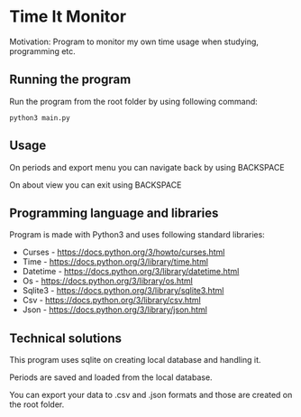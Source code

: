 # Time It Monitor

Motivation: Program to monitor my own time usage when studying, programming etc.

## Running the program

Run the program from the root folder by using following command:
```
python3 main.py
```

## Usage

On periods and export menu you can navigate back by using BACKSPACE

On about view you can exit using BACKSPACE

## Programming language and libraries

Program is made with Python3 and uses following standard libraries:

- Curses - https://docs.python.org/3/howto/curses.html
- Time - https://docs.python.org/3/library/time.html
- Datetime - https://docs.python.org/3/library/datetime.html
- Os - https://docs.python.org/3/library/os.html
- Sqlite3 - https://docs.python.org/3/library/sqlite3.html
- Csv - https://docs.python.org/3/library/csv.html
- Json - https://docs.python.org/3/library/json.html

## Technical solutions

This program uses sqlite on creating local database and handling it.

Periods are saved and loaded from the local database.

You can export your data to .csv and .json formats and those are created on the root folder.

